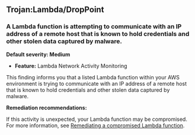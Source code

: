 Trojan:Lambda/DropPoint
-----------------------


### A Lambda function is attempting to communicate with an IP address of a remote host that is known to hold credentials and other stolen data captured by malware.


**Default severity: Medium**


 * **Feature:** Lambda Network Activity Monitoring

This finding informs you that a listed Lambda function within your AWS environment is trying to communicate with an IP address of a remote host that is known to hold credentials and other stolen data captured by malware.


**Remediation recommendations:**


If this activity is unexpected, your Lambda function may be compromised. For more information, see [Remediating a compromised Lambda function](https://docs.aws.amazon.com/guardduty/latest/ug/remediate-lambda-protection-finding-types.html).

